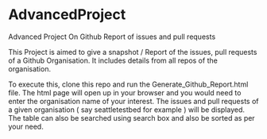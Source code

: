 # AdvancedProject
Advanced Project On Github Report of issues and pull requests

This Project is aimed to give a snapshot / Report of the issues, pull requests of a Github Organisation. It includes details from all repos of the organisation. 

To execute this, clone this repo and run the Generate_Github_Report.html file.  The html page will open up in your browser and you would need to enter the organisation name of your interest. The issues and pull requests of a given organisation ( say seattletestbed for example ) will be displayed. The table can also be searched using search box and also be sorted as per your need.
